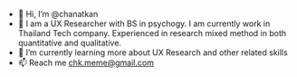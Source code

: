 - 👋 Hi, I’m @chanatkan
- 👀 I am a UX Researcher with BS in psychogy. I am currently work in Thailand Tech company. Experienced in research mixed method in both quantitative and qualitative.
- 🌱 I’m currently learning more about UX Research and other related skills
- 📫 Reach me chk.meme@gmail.com

<!---
chanatkan/chanatkan is a ✨ special ✨ repository because its `README.md` (this file) appears on your GitHub profile.
You can click the Preview link to take a look at your changes.
--->
